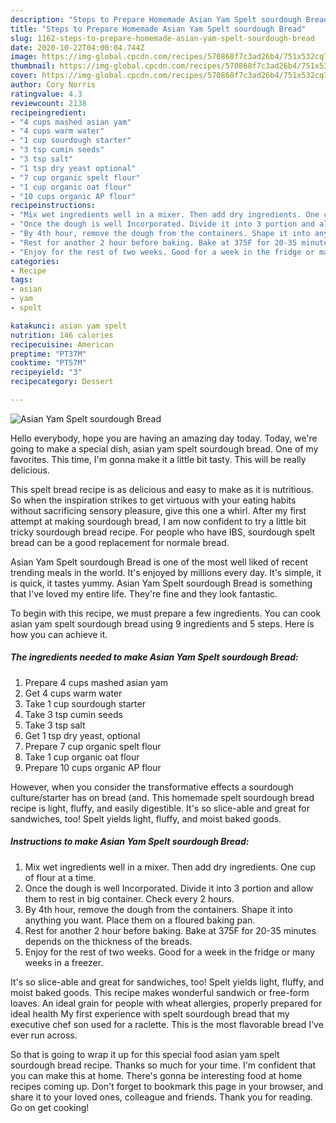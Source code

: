 ```yaml
---
description: "Steps to Prepare Homemade Asian Yam Spelt sourdough Bread"
title: "Steps to Prepare Homemade Asian Yam Spelt sourdough Bread"
slug: 1162-steps-to-prepare-homemade-asian-yam-spelt-sourdough-bread
date: 2020-10-22T04:00:04.744Z
image: https://img-global.cpcdn.com/recipes/570868f7c3ad26b4/751x532cq70/asian-yam-spelt-sourdough-bread-recipe-main-photo.jpg
thumbnail: https://img-global.cpcdn.com/recipes/570868f7c3ad26b4/751x532cq70/asian-yam-spelt-sourdough-bread-recipe-main-photo.jpg
cover: https://img-global.cpcdn.com/recipes/570868f7c3ad26b4/751x532cq70/asian-yam-spelt-sourdough-bread-recipe-main-photo.jpg
author: Cory Norris
ratingvalue: 4.3
reviewcount: 2138
recipeingredient:
- "4 cups mashed asian yam"
- "4 cups warm water"
- "1 cup sourdough starter"
- "3 tsp cumin seeds"
- "3 tsp salt"
- "1 tsp dry yeast optional"
- "7 cup organic spelt flour"
- "1 cup organic oat flour"
- "10 cups organic AP flour"
recipeinstructions:
- "Mix wet ingredients well in a mixer. Then add dry ingredients. One cup of flour at a time."
- "Once the dough is well Incorporated. Divide it into 3 portion and allow them to rest in big container. Check every 2 hours."
- "By 4th hour, remove the dough from the containers. Shape it into anything you want. Place them on a floured baking pan."
- "Rest for another 2 hour before baking. Bake at 375F for 20-35 minutes depends on the thickness of the breads."
- "Enjoy for the rest of two weeks. Good for a week in the fridge or many weeks in a freezer."
categories:
- Recipe
tags:
- asian
- yam
- spelt

katakunci: asian yam spelt 
nutrition: 146 calories
recipecuisine: American
preptime: "PT37M"
cooktime: "PT57M"
recipeyield: "3"
recipecategory: Dessert

---
```



![Asian Yam Spelt sourdough Bread](https://img-global.cpcdn.com/recipes/570868f7c3ad26b4/751x532cq70/asian-yam-spelt-sourdough-bread-recipe-main-photo.jpg)

Hello everybody, hope you are having an amazing day today. Today, we're going to make a special dish, asian yam spelt sourdough bread. One of my favorites. This time, I'm gonna make it a little bit tasty. This will be really delicious.

This spelt bread recipe is as delicious and easy to make as it is nutritious. So when the inspiration strikes to get virtuous with your eating habits without sacrificing sensory pleasure, give this one a whirl. After my first attempt at making sourdough bread, I am now confident to try a little bit tricky sourdough bread recipe. For people who have IBS, sourdough spelt bread can be a good replacement for normale bread.

Asian Yam Spelt sourdough Bread is one of the most well liked of recent trending meals in the world. It's enjoyed by millions every day. It's simple, it is quick, it tastes yummy. Asian Yam Spelt sourdough Bread is something that I've loved my entire life. They're fine and they look fantastic.


To begin with this recipe, we must prepare a few ingredients. You can cook asian yam spelt sourdough bread using 9 ingredients and 5 steps. Here is how you can achieve it.

<!--inarticleads1-->

##### The ingredients needed to make Asian Yam Spelt sourdough Bread:

1. Prepare 4 cups mashed asian yam
1. Get 4 cups warm water
1. Take 1 cup sourdough starter
1. Take 3 tsp cumin seeds
1. Take 3 tsp salt
1. Get 1 tsp dry yeast, optional
1. Prepare 7 cup organic spelt flour
1. Take 1 cup organic oat flour
1. Prepare 10 cups organic AP flour


However, when you consider the transformative effects a sourdough culture/starter has on bread (and. This homemade spelt sourdough bread recipe is light, fluffy, and easily digestible. It&#39;s so slice-able and great for sandwiches, too! Spelt yields light, fluffy, and moist baked goods. 

<!--inarticleads2-->

##### Instructions to make Asian Yam Spelt sourdough Bread:

1. Mix wet ingredients well in a mixer. Then add dry ingredients. One cup of flour at a time.
1. Once the dough is well Incorporated. Divide it into 3 portion and allow them to rest in big container. Check every 2 hours.
1. By 4th hour, remove the dough from the containers. Shape it into anything you want. Place them on a floured baking pan.
1. Rest for another 2 hour before baking. Bake at 375F for 20-35 minutes depends on the thickness of the breads.
1. Enjoy for the rest of two weeks. Good for a week in the fridge or many weeks in a freezer.


It&#39;s so slice-able and great for sandwiches, too! Spelt yields light, fluffy, and moist baked goods. This recipe makes wonderful sandwich or free-form loaves. An ideal grain for people with wheat allergies, properly prepared for ideal health My first experience with spelt sourdough bread that my executive chef son used for a raclette. This is the most flavorable bread I&#39;ve ever run across. 

So that is going to wrap it up for this special food asian yam spelt sourdough bread recipe. Thanks so much for your time. I'm confident that you can make this at home. There's gonna be interesting food at home recipes coming up. Don't forget to bookmark this page in your browser, and share it to your loved ones, colleague and friends. Thank you for reading. Go on get cooking!
